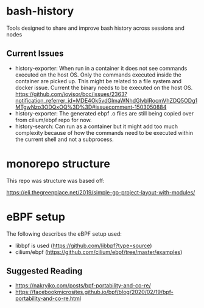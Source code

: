 # bash-history
Tools designed to share and improve bash history across sessions and nodes

## Current Issues

- history-exporter: When run in a container it does not see commands
  executed on the host OS. Only the commands executed inside the
container are picked up. This might be related to a file system and
docker issue. Current the binary needs to be executed on the host OS.
https://github.com/iovisor/bcc/issues/2363?notification_referrer_id=MDE4Ok5vdGlmaWNhdGlvblRocmVhZDQ5ODg1MTgwNzo3ODQxOQ%3D%3D#issuecomment-1503050884
- history-exporter: The generated ebpf .o files are still being copied over from
  cilium/ebpf repo for now.
- history-search: Can run as a container but it might add too much
  complexity because of how the commands need to be executed within the
current shell and not a subprocess.

# monorepo structure
This repo was structure was based off:

https://eli.thegreenplace.net/2019/simple-go-project-layout-with-modules/


# eBPF setup
The following describes the eBPF setup used:

- libbpf is used (https://github.com/libbpf?type=source)
- cilium/ebpf (https://github.com/cilium/ebpf/tree/master/examples)

## Suggested Reading

- https://nakryiko.com/posts/bpf-portability-and-co-re/
- https://facebookmicrosites.github.io/bpf/blog/2020/02/19/bpf-portability-and-co-re.html
